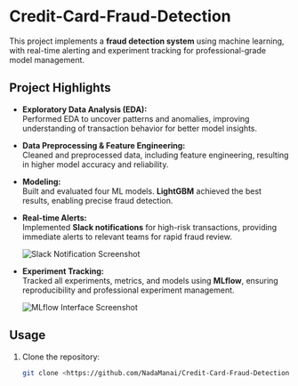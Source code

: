 # Credit-Card-Fraud-Detection

This project implements a **fraud detection system** using machine learning, with real-time alerting and experiment tracking for professional-grade model management.

## Project Highlights

- **Exploratory Data Analysis (EDA):**  
  Performed EDA to uncover patterns and anomalies, improving understanding of transaction behavior for better model insights.

- **Data Preprocessing & Feature Engineering:**  
  Cleaned and preprocessed data, including feature engineering, resulting in higher model accuracy and reliability.

- **Modeling:**  
  Built and evaluated four ML models. **LightGBM** achieved the best results, enabling precise fraud detection.

- **Real-time Alerts:**  
  Implemented **Slack notifications** for high-risk transactions, providing immediate alerts to relevant teams for rapid fraud review.  

  ![Slack Notification Screenshot]("images/slack_notif.png")

- **Experiment Tracking:**  
  Tracked all experiments, metrics, and models using **MLflow**, ensuring reproducibility and professional experiment management.  

  ![MLflow Interface Screenshot]("images/mlflow.png")

## Usage

1. Clone the repository:  
   ```bash
   git clone <https://github.com/NadaManai/Credit-Card-Fraud-Detection.git>
